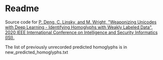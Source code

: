 # Readme
Source code for [P. Deng, C. Linsky, and M. Wright, "Weaponizing Unicodes with Deep Learning - Identifying Homoglyphs with Weakly Labeled Data", 2020 IEEE International Conference on Intelligence and Security Informatics (ISI).](https://arxiv.org/abs/2010.04382)

The list of previously unrecorded predicted homoglyphs is in new_predicted_homoglyphs.txt 
